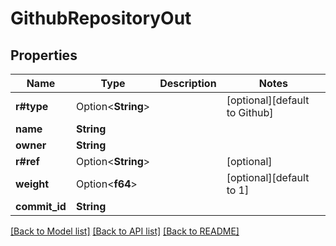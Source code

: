 # GithubRepositoryOut

## Properties

Name | Type | Description | Notes
------------ | ------------- | ------------- | -------------
**r#type** | Option<**String**> |  | [optional][default to Github]
**name** | **String** |  | 
**owner** | **String** |  | 
**r#ref** | Option<**String**> |  | [optional]
**weight** | Option<**f64**> |  | [optional][default to 1]
**commit_id** | **String** |  | 

[[Back to Model list]](../README.md#documentation-for-models) [[Back to API list]](../README.md#documentation-for-api-endpoints) [[Back to README]](../README.md)


